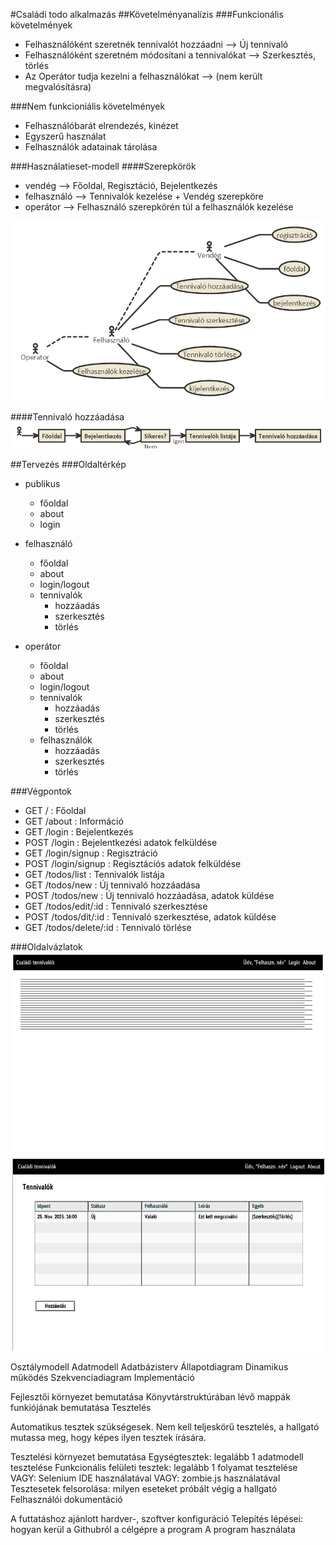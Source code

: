 #Családi todo alkalmazás
##Követelményanalízis
###Funkcionális követelmények
* Felhasználóként szeretnék tennivalót hozzáadni --> Új tennivaló
* Felhasználóként szeretném módosítani a tennivalókat --> Szerkesztés, törlés
* Az Operátor tudja kezelni a felhasználókat --> (nem került megvalósításra)

###Nem funkcioniális követelmények
* Felhasználóbarát elrendezés, kinézet
* Egyszerű használat
* Felhasználók adatainak tárolása

###Használatieset-modell
####Szerepkörök
* vendég --> Főoldal, Regisztáció, Bejelentkezés
* felhasználó --> Tennivalók kezelése + Vendég szerepköre
* operátor --> Felhasználó szerepkörén túl a felhasználók kezelése

![Használatieset](docs/images/haszn_eset.png)

####Tennivaló hozzáadása
![Hozzáadás](docs/images/hozzaad.png)

##Tervezés
###Oldaltérkép
* publikus
  * főoldal
  * about
  * login

* felhasználó
  * főoldal
  * about
  * login/logout
  * tennivalók
    * hozzáadás
    * szerkesztés
    * törlés

* operátor
  * főoldal
  * about
  * login/logout
  * tennivalók
    * hozzáadás
    * szerkesztés
    * törlés
  * felhasználók
    * hozzáadás
    * szerkesztés
    * törlés 

###Végpontok
* GET / : Főoldal
* GET /about : Információ
* GET /login : Bejelentkezés
* POST /login : Bejelentkezési adatok felküldése
* GET /login/signup : Regisztráció
* POST /login/signup : Regisztációs adatok felküldése
* GET /todos/list : Tennivalók listája
* GET /todos/new : Új tennivaló hozzáadása
* POST /todos/new : Új tennivaló hozzáadása, adatok küldése
* GET /todos/edit/:id : Tennivaló szerkesztése
* POST /todos/dit/:id : Tennivaló szerkesztése, adatok küldése
* GET /todos/delete/:id : Tennivaló törlése

###Oldalvázlatok
![Főoldal](docs/images/fooldal.png)
![Lista](docs/images/lista.png)

Osztálymodell
Adatmodell
Adatbázisterv
Állapotdiagram
Dinamikus működés
Szekvenciadiagram
Implementáció

Fejlesztői környezet bemutatása
Könyvtárstruktúrában lévő mappák funkiójának bemutatása
Tesztelés

Automatikus tesztek szükségesek. Nem kell teljeskörű tesztelés, a hallgató mutassa meg, hogy képes ilyen tesztek írására.

Tesztelési környezet bemutatása
Egységtesztek: legalább 1 adatmodell tesztelése
Funkcionális felületi tesztek: legalább 1 folyamat tesztelése
VAGY: Selenium IDE használatával
VAGY: zombie.js használatával
Tesztesetek felsorolása: milyen eseteket próbált végig a hallgató
Felhasználói dokumentáció

A futtatáshoz ajánlott hardver-, szoftver konfiguráció
Telepítés lépései: hogyan kerül a Githubról a célgépre a program
A program használata